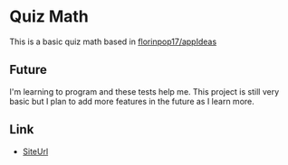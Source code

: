 # Quiz Math

This is a basic quiz math based in [florinpop17/appIdeas](https://github.com/florinpop17/app-ideas)

## Future

I'm learning to program and these tests help me. This project is still very basic but I plan to add more features in the future as I learn more.

## Link

- [SiteUrl](https://ribamarrodrigues.github.io/QuizMath/)
